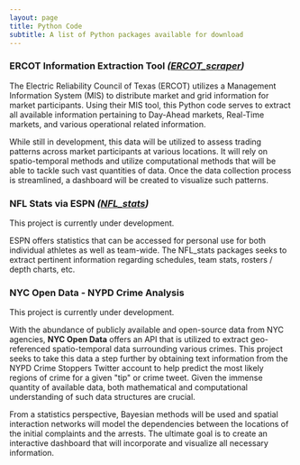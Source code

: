```yaml
---
layout: page
title: Python Code
subtitle: A list of Python packages available for download
---
```


### ERCOT Information Extraction Tool *(<a href="https://github.com/johnschwenck/ERCOT_scraper" target="_blank">ERCOT_scraper</a>)*
The Electric Reliability Council of Texas (ERCOT) utilizes a Management Information System (MIS) to distribute market and grid information for market participants. Using their MIS tool, this Python code serves to extract all available information pertaining to Day-Ahead markets, Real-Time markets, and various operational related information.

While still in development, this data will be utilized to assess trading patterns across market participants at various locations. It will rely on spatio-temporal methods and utilize computational methods that will be able to tackle such vast quantities of data. Once the data collection process is streamlined, a dashboard will be created to visualize such patterns.

### NFL Stats via ESPN *(<a href="https://github.com/johnschwenck/NFL_stats" target="_blank">NFL_stats</a>)*
This project is currently under development.

ESPN offers statistics that can be accessed for personal use for both individual athletes as well as team-wide. The NFL_stats packages seeks to extract pertinent information regarding schedules, team stats, rosters / depth charts, etc.

### NYC Open Data - NYPD Crime Analysis
This project is currently under development.

With the abundance of publicly available and open-source data from NYC agencies, **NYC Open Data** offers an API that is utilized to extract geo-referenced spatio-temporal data surrounding various crimes. This project seeks to take this data a step further by obtaining text information from the NYPD Crime Stoppers Twitter account to help predict the most likely regions of crime for a given "tip" or crime tweet. Given the immense quantity of available data, both mathematical and computational understanding of such data structures are crucial. 

From a statistics perspective, Bayesian methods will be used and spatial interaction networks will model the dependencies between the locations of the initial complaints and the arrests. The ultimate goal is to create an interactive dashboard that will incorporate and visualize all necessary information.
